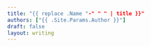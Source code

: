```yaml
---
title: "{{ replace .Name "-" " " | title }}"
authors: ["{{ .Site.Params.Author }}"]
draft: false
layout: writing
---
```

